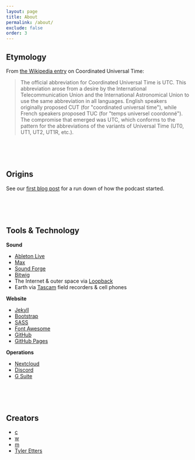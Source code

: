 ```yaml
---
layout: page
title: About
permalink: /about/
exclude: false
order: 3
---
```


## Etymology

From [the Wikipedia entry](https://en.wikipedia.org/wiki/Coordinated_Universal_Time#Etymology) on Coordinated Universal Time:

> The official abbreviation for Coordinated Universal Time is UTC. This abbreviation arose from a desire by the International Telecommunication Union and the International Astronomical Union to use the same abbreviation in all languages. English speakers originally proposed CUT (for "coordinated universal time"), while French speakers proposed TUC (for "temps universel coordonné"). The compromise that emerged was UTC, which conforms to the pattern for the abbreviations of the variants of Universal Time (UT0, UT1, UT2, UT1R, etc.).

<br><br><br>

## Origins

See our [first blog post](/2019/04/21/utc-a-podcast-for-now/) for a run down of how the podcast started.

<br><br><br>

## Tools & Technology

**Sound**
- [Ableton Live](https://www.ableton.com/en)
- [Max](https://cycling74.com/)
- [Sound Forge](https://www.magix.com/us/music/sound-forge/)
- [Bitwig](https://www.bitwig.com/en/home.html)
- The Internet & outer space via [Loopback](https://rogueamoeba.com/loopback)
- Earth via [Tascam](https://tascam.com/us) field recorders & cell phones

**Website**
- [Jekyll](https://jekyllrb.com)
- [Bootstrap](https://getbootstrap.com)
- [SASS](https://sass-lang.com)
- [Font Awesome](https://fontawesome.com)
- [GitHub](https://github.com)
- [GitHub Pages](https://pages.github.com)

**Operations**
- [Nextcloud](https://nextcloud.com)
- [Discord](https://discord.com)
- [G Suite](https://gsuite.google.com)

<br><br><br>

## Creators

- [c](#)
- [w](#)
- [m](#)
- [Tyler Etters](https://nor.the-rn.info)
